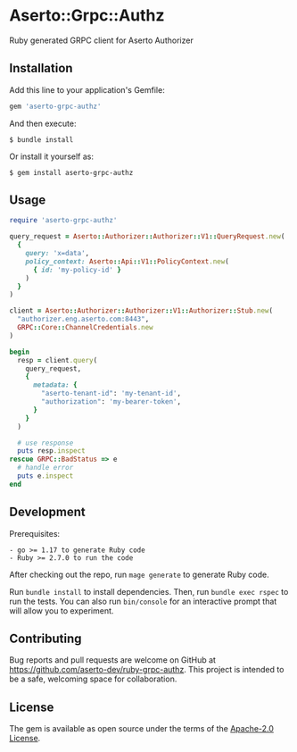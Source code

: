 # Aserto::Grpc::Authz

Ruby generated GRPC client for Aserto Authorizer

## Installation

Add this line to your application's Gemfile:

```ruby
gem 'aserto-grpc-authz'
```

And then execute:

    $ bundle install

Or install it yourself as:

    $ gem install aserto-grpc-authz

## Usage
```ruby
require 'aserto-grpc-authz'

query_request = Aserto::Authorizer::Authorizer::V1::QueryRequest.new(
  {
    query: 'x=data',
    policy_context: Aserto::Api::V1::PolicyContext.new(
      { id: 'my-policy-id' }
    )
  }
)

client = Aserto::Authorizer::Authorizer::V1::Authorizer::Stub.new(
  "authorizer.eng.aserto.com:8443",
  GRPC::Core::ChannelCredentials.new
)

begin
  resp = client.query(
    query_request,
    {
      metadata: {
        "aserto-tenant-id": 'my-tenant-id',
        "authorization": 'my-bearer-token',
      }
    }
  )

  # use response
  puts resp.inspect
rescue GRPC::BadStatus => e
  # handle error
  puts e.inspect
end
```

## Development
Prerequisites:

    - go >= 1.17 to generate Ruby code
    - Ruby >= 2.7.0 to run the code

After checking out the repo, run `mage generate` to generate Ruby code.

 Run `bundle install` to install dependencies. Then, run `bundle exec rspec` to run the tests. You can also run `bin/console` for an interactive prompt that will allow you to experiment.


## Contributing

Bug reports and pull requests are welcome on GitHub at https://github.com/aserto-dev/ruby-grpc-authz. This project is intended to be a safe, welcoming space for collaboration.

## License

The gem is available as open source under the terms of the [Apache-2.0 License](https://www.apache.org/licenses/LICENSE-2.0).

